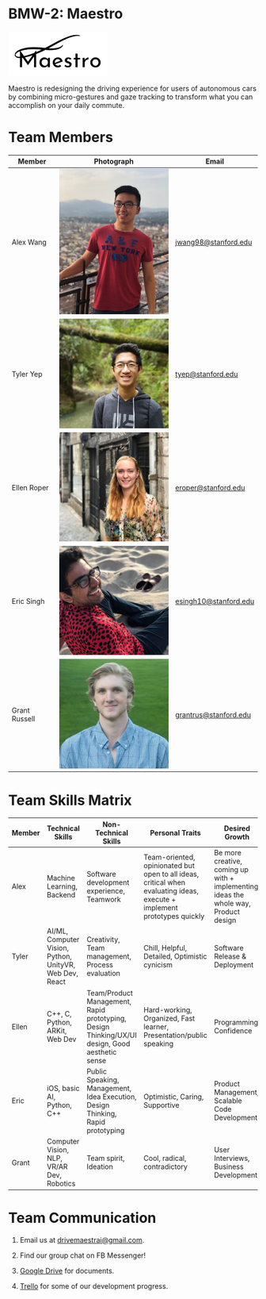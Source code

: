 # BMW-2: Maestro

<img src="images/finalLogo.png" alt="maestro logo" width="200">

Maestro is redesigning the driving experience for users of autonomous cars by combining micro-gestures and gaze tracking to transform what you can accomplish on your daily commute.

# Team Members
Member | Photograph | Email
--- | --- | ---
Alex Wang | <img src="/images/alex.jpg" alt="Alex Wang" width="250"> | jwang98@stanford.edu
Tyler Yep | <img src="/images/tyler.png" alt="Tyler Yep" width="250"> | tyep@stanford.edu
Ellen Roper| <img src="/images/ellen.jpg" alt="Ellen Roper" width="250"> | eroper@stanford.edu
Eric Singh | <img src="/images/eric.jpg" alt="Eric Singh" width="250"> | esingh10@stanford.edu
Grant Russell | <img src="/images/grant.jpg" alt="Grant Russell" width="250"> | grantrus@stanford.edu

# Team Skills Matrix

Member | Technical Skills | Non-Technical Skills | Personal Traits | Desired Growth | Weaknesses | Hat
--- | --- | --- | --- | --- | --- | ---
Alex | Machine Learning, Backend | Software development experience, Teamwork | Team-oriented, opinionated but open to all ideas, critical when evaluating ideas, execute + implement prototypes quickly | Be more creative, coming up with + implementing ideas the whole way, Product design | Can be stubborn, Limited creativity in areas that I lack experience in | Black Hat
Tyler | AI/ML, Computer Vision, Python, UnityVR, Web Dev, React | Creativity, Team management, Process evaluation | Chill, Helpful, Detailed, Optimistic cynicism | Software Release & Deployment | Gets caught up in unimportant details | Green Hat
Ellen | C++, C, Python, ARKit, Web Dev | Team/Product Management, Rapid prototyping, Design Thinking/UX/UI design, Good aesthetic sense | Hard-working, Organized, Fast learner, Presentation/public speaking | Programming, Confidence | Programming | Blue Hat
Eric | iOS, basic AI, Python, C++ | Public Speaking, Management, Idea Execution, Design Thinking, Rapid prototyping | Optimistic, Caring, Supportive | Product Management, Scalable Code Development | Stubborn, Limited Software Development | Yellow Hat
Grant | Computer Vision, NLP, VR/AR Dev, Robotics | Team spirit, Ideation | Cool, radical, contradictory | User Interviews, Business Development | Organization | Green Hat

# Team Communication
1. Email us at [drivemaestrai@gmail.com](drivemaestrai@gmail.com).

2. Find our group chat on FB Messenger!

3. [Google Drive](https://drive.google.com/drive/folders/1cV6B6hpXUVpouP2769PhZ1-WBeDPmWPm?usp=sharing) for documents.

4. [Trello](https://trello.com/b/2UA5CBuz/maestro) for some of our development progress.
